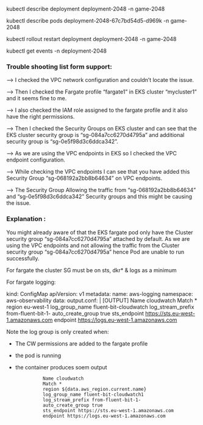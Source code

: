 kubectl describe deployment  deployment-2048 -n game-2048

kubectl describe pods deployment-2048-67c7bd54d5-d969k -n game-2048

kubectl rollout restart deployment deployment-2048 -n game-2048


kubectl get events -n deployment-2048

### Trouble shooting list form support:

—> I checked the VPC network configuration and couldn’t locate the issue.

—> Then I checked the Fargate profile “fargate1” in EKS cluster “mycluster1” and it seems fine to me.

—> I also checked the IAM role assigned to the fargate profile and it also have the right permissions.

—> Then I checked the Security Groups on EKS cluster and can see that the EKS cluster security group is “sg-084a7cc6270d4795a” and additional security group is “sg-0e5f98d3c6ddca342”.

—> As we are using the VPC endpoints in EKS so I checked the VPC endpoint configuration.

—> While checking the VPC endpoints I can see that you have added this Security Group “sg-068192a2bb8b64634” on VPC endpoints.

—> The Security Group Allowing the traffic from “sg-068192a2bb8b64634” and “sg-0e5f98d3c6ddca342” Security groups and this might be causing the issue. 

### Explanation :

You might already aware of that the EKS fargate pod only have the Cluster security group “sg-084a7cc6270d4795a” attached by default. As we are using the VPC endpoints and not allowing the traffic from the Cluster security group “sg-084a7cc6270d4795a” hence Pod are unable to run successfully.

For fargate the cluster SG must be on sts, dkr* & logs as a minimum


For fargate logging:

kind: ConfigMap
apiVersion: v1
metadata:
  name: aws-logging
  namespace: aws-observability
data:
  output.conf: |
    [OUTPUT]
        Name cloudwatch
        Match *
        region eu-west-1
        log_group_name fluent-bit-cloudwatch
        log_stream_prefix from-fluent-bit-1-
        auto_create_group true
        sts_endpoint https://sts.eu-west-1.amazonaws.com 
        endpoint https://logs.eu-west-1.amazonaws.com 


Note the log group is only created when:

* The CW permissions are added to the fargate profile
* the pod is running
* the container produces soem output




                Name cloudwatch
                Match *
                region ${data.aws_region.current.name}
                log_group_name fluent-bit-cloudwatch1
                log_stream_prefix from-fluent-bit-1-
                auto_create_group true
                sts_endpoint https://sts.eu-west-1.amazonaws.com
                endpoint https://logs.eu-west-1.amazonaws.com
